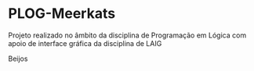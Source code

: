 # PLOG-Meerkats
Projeto realizado no âmbito da disciplina de Programação em Lógica com apoio de interface gráfica da disciplina de LAIG

Beijos


